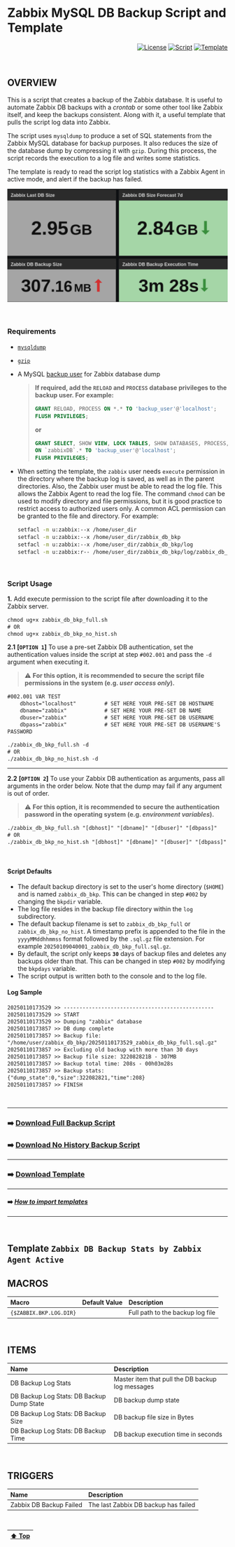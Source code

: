 # Zabbix MySQL DB Backup Script and Template

<div align="right">

[![License](https://img.shields.io/badge/License-GPL3-blue?logo=opensourceinitiative&logoColor=fff)](./LICENSE) [![Script](https://img.shields.io/badge/Script-Latest-blue?logo=zotero&color=0aa8d2)](./zabbix_db_bkp_full.sh) [![Template](https://img.shields.io/badge/Template-Latest-blue?logo=zotero&color=0aa8d2)](./zabbix_db_backup_stats_template_v722.yaml)

</div>

<BR>

## OVERVIEW

This is a script that creates a backup of the Zabbix database. It is useful to automate Zabbix DB backups with a _crontab_ or some other tool like Zabbix itself, and keep the backups consistent. Along with it, a useful template that pulls the script log data into Zabbix.

The script uses `mysqldump` to produce a set of SQL statements from the Zabbix MySQL database for backup purposes. It also reduces the size of the database dump by compressing it with `gzip`. During this process, the script records the execution to a log file and writes some statistics.

The template is ready to read the script log statistics with a Zabbix Agent in active mode, and alert if the backup has failed.

![Widget Sample](./image/widget_sample.png)

<BR>

### Requirements

- [`mysqldump`](https://dev.mysql.com/doc/refman/9.0/en/mysqldump.html)
- [`gzip`](https://www.gnu.org/software/gzip/)
- A MySQL [backup user](https://www.zabbix.com/documentation/current/en/manual/appendix/install/db_scripts) for Zabbix database dump

    > **If required, add the `RELOAD` and `PROCESS` database privileges to the backup user. For example:**
    >
    > ```sql
    > GRANT RELOAD, PROCESS ON *.* TO 'backup_user'@'localhost';
    > FLUSH PRIVILEGES;
    > ```
    >
    > **or**
    >
    > ```sql
    > GRANT SELECT, SHOW VIEW, LOCK TABLES, SHOW DATABASES, PROCESS, RELOAD, EVENT, TRIGGER
    > ON `zabbixDB`.* TO 'backup_user'@'localhost';
    > FLUSH PRIVILEGES;
    > ```

- When setting the template, the `zabbix` user needs `execute` permission in the directory where the backup log is saved, as well as in the parent directories. Also, the Zabbix user must be able to read the log file. This allows the Zabbix Agent to read the log file. The command `chmod` can be used to modify directory and file permissions, but it is good practice to restrict access to authorized users only. A common ACL permission can be granted to the file and directory. For example:

    ```bash
    setfacl -m u:zabbix:--x /home/user_dir
    setfacl -m u:zabbix:--x /home/user_dir/zabbix_db_bkp
    setfacl -m u:zabbix:--x /home/user_dir/zabbix_db_bkp/log
    setfacl -m u:zabbix:r-- /home/user_dir/zabbix_db_bkp/log/zabbix_db_bkp_full.log
    ```

<BR>

### Script Usage

**1.** Add execute permission to the script file after downloading it to the Zabbix server.

```
chmod ug+x zabbix_db_bkp_full.sh
# OR
chmod ug+x zabbix_db_bkp_no_hist.sh
```

**2.1** **[`OPTION 1`]** To use a pre-set Zabbix DB authentication, set the authentication values inside the script at step `#002.001` and pass the `-d` argument when executing it.

> ⚠️ **For this option, it is recommended to secure the script file permissions in the system (e.g. _user access only_).**

```
#002.001 VAR TEST
    dbhost="localhost"         # SET HERE YOUR PRE-SET DB HOSTNAME
    dbname="zabbix"            # SET HERE YOUR PRE-SET DB NAME
    dbuser="zabbix"            # SET HERE YOUR PRE-SET DB USERNAME
    dbpass="zabbix"            # SET HERE YOUR PRE-SET DB USERNAME'S PASSWORD
```

```
./zabbix_db_bkp_full.sh -d
# OR
./zabbix_db_bkp_no_hist.sh -d
```

---

**2.2** **[`OPTION 2`]** To use your Zabbix DB authentication as arguments, pass all arguments in the order below. Note that the dump may fail if any argument is out of order.

> ⚠️ **For this option, it is recommended to secure the authentication password in the operating system (e.g. _environment variables_).**

```
./zabbix_db_bkp_full.sh "[dbhost]" "[dbname]" "[dbuser]" "[dbpass]"
# OR
./zabbix_db_bkp_no_hist.sh "[dbhost]" "[dbname]" "[dbuser]" "[dbpass]"
```

<BR>

#### Script Defaults

- The default backup directory is set to the user's home directory (`$HOME`) and is named `zabbix_db_bkp`. This can be changed in step `#002` by changing the `bkpdir` variable.
- The log file resides in the backup file directory within the `log` subdirectory.
- The default backup filename is set to `zabbix_db_bkp_full` or `zabbix_db_bkp_no_hist`. A timestamp prefix is appended to the file in the `yyyyMMddhhmmss` format followed by the `.sql.gz` file extension. For example `20250109040001_zabbix_db_bkp_full.sql.gz`.
- By default, the script only keeps **`30`** days of backup files and deletes any backups older than that. This can be changed in step `#002` by modifying the `bkpdays` variable.
- The script output is written both to the console and to the log file.

#### Log Sample

```
20250110173529 >> ------------------------------------------------
20250110173529 >> START
20250110173529 >> Dumping "zabbix" database
20250110173857 >> DB dump complete
20250110173857 >> Backup file: "/home/user/zabbix_db_bkp/20250110173529_zabbix_db_bkp_full.sql.gz"
20250110173857 >> Excluding old backup with more than 30 days
20250110173857 >> Backup file size: 322082821B - 307MB
20250110173857 >> Backup total time: 208s - 00h03m28s
20250110173857 >> Backup stats: {"dump_state":0,"size":322082821,"time":208}
20250110173857 >> FINISH
```

<BR>

---
### ➡️ [Download Full Backup Script](./zabbix_db_bkp_full.sh)
### ➡️ [Download No History Backup Script](./zabbix_db_bkp_no_hist.sh)
---
### ➡️ [Download Template](./zabbix_db_backup_stats_template_v722.yaml)
---
#### ➡️ [*How to import templates*](https://www.zabbix.com/documentation/current/en/manual/xml_export_import/templates#importing)
---

<BR>

## Template `Zabbix DB Backup Stats by Zabbix Agent Active`

## MACROS

| Macro                    | Default Value                       | Description |
| :----------------------- | :---------------------------------: | :---------- |
| `{$ZABBIX.BKP.LOG.DIR}`  |                                     | Full path to the backup log file |

<BR>

## ITEMS

| Name                                      | Description |
| :---------------------------------------- | :---------- |
| DB Backup Log Stats                       | Master item that pull the DB backup log messages |
| DB Backup Log Stats: DB Backup Dump State | DB backup dump state |
| DB Backup Log Stats: DB Backup Size       | DB backup file size in Bytes |
| DB Backup Log Stats: DB Backup Time       | DB backup execution time in seconds |

<BR>

## TRIGGERS

| Name                    | Description |
| :---------------------- | :---------- |
| Zabbix DB Backup Failed | The last Zabbix DB backup has failed |

<BR>

| [⬆️ Top](#zabbix-mysql-db-backup-script-and-template) |
| --- |

